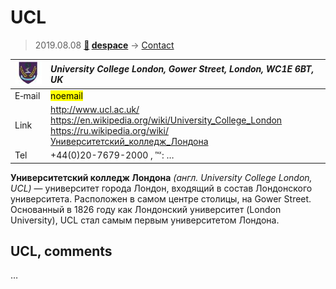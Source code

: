 # UCL
> 2019.08.08 **[🚀](../index/index.md) [despace](index.md)** → [Contact](contact.md)

|[![](f/contact/u/ucl_logo1_thumb.jpg)](f/contact/u/ucl_logo1.png)|*University College London, Gower Street, London, WC1E 6BT, UK*|
|:--|:--|
|E‑mail|<mark>noemail</mark>|
|Link|<http://www.ucl.ac.uk/><br> <https://en.wikipedia.org/wiki/University_College_London> <https://ru.wikipedia.org/wiki/Университетский_колледж_Лондона>|
|Tel|+44(0)20-7679-2000 , ℻: …|

**Университетский колледж Лондона** *(англ. University College London, UCL)* — университет города Лондон, входящий в состав Лондонского университета. Расположен в самом центре столицы, на Gower Street. Основанный в 1826 году как Лондонский университет (London University), UCL стал самым первым университетом Лондона.


<p style="page-break-after:always"> </p>

## UCL, comments

…

